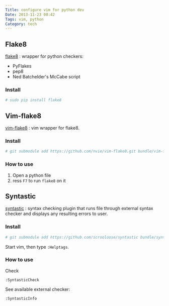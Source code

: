 ```yaml
---
Title: configure vim for python dev
Date: 2013-11-23 08:42
Tags: vim, python
Category: tech
---
```


## Flake8

[flake8][1] :  wrapper for python checkers:

- PyFlakes
- pep8
- Ned Batchelder's McCabe script

### Install

``` bash
# sudo pip install flake8
```

## Vim-flake8

[vim-flake8][2] : vim wrapper for flake8.

### Install

``` bash
# git submodule add https://github.com/nvie/vim-flake8.git bundle/vim-flake8
```

### How to use

1. Open a python file
2. ress `F7` to run `flake8` on it

## Syntastic

[syntastic][3] : syntax checking plugin that runs file through external syntax  
checker and displays any resulting errors to user.

### Install

``` bash
# git submodule add https://github.com/scrooloose/syntastic bundle/syntastic
```

Start vim, then type `:Helptags`.

### How to use

Check

```
:SyntasticCheck
```

See available external checker:

```
:SyntasticInfo
```

[1]: https://pypi.python.org/pypi/flake8/
[2]: https://github.com/nvie/vim-flake8
[3]: https://github.com/scrooloose/syntastic
